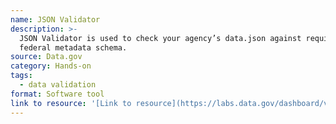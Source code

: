 ```yaml
---
name: JSON Validator
description: >-
  JSON Validator is used to check your agency’s data.json against required
  federal metadata schema.
source: Data.gov
category: Hands-on
tags:
  - data validation
format: Software tool
link to resource: '[Link to resource](https://labs.data.gov/dashboard/validate)'
---
```

